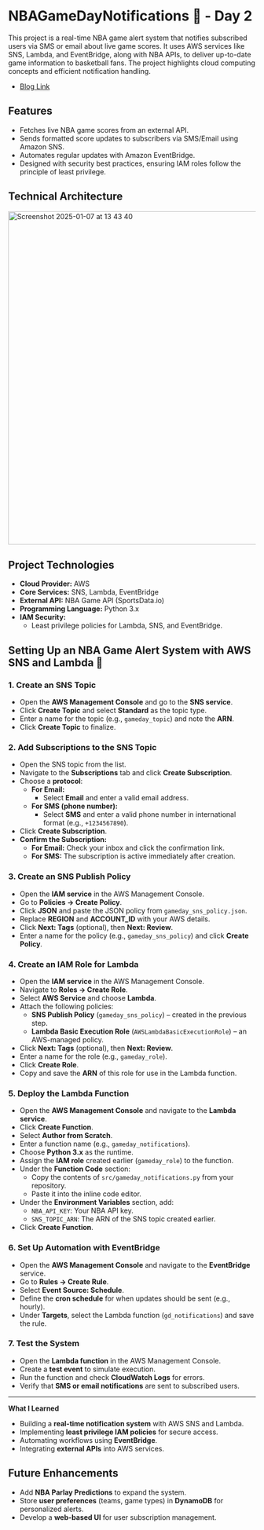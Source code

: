 # NBAGameDayNotifications 🏀 - Day 2

This project is a real-time NBA game alert system that notifies subscribed users via SMS or email about live game scores. It uses AWS services like SNS, Lambda, and EventBridge, along with NBA APIs, to deliver up-to-date game information to basketball fans. The project highlights cloud computing concepts and efficient notification handling.

- [Blog Link](https://dev.to/onetayjones/devops-challenge-day-2-building-an-automated-nba-score-alert-system-with-aws-3i6j)

## Features
- Fetches live NBA game scores from an external API.
- Sends formatted score updates to subscribers via SMS/Email using Amazon SNS.
- Automates regular updates with Amazon EventBridge.
- Designed with security best practices, ensuring IAM roles follow the principle of least privilege.

## Technical Architecture
<img width="679" alt="Screenshot 2025-01-07 at 13 43 40" src="https://github.com/user-attachments/assets/bc7ada9f-0ed1-4e7d-8235-147edc1cb340" />


## Project Technologies

- **Cloud Provider:** AWS  
- **Core Services:** SNS, Lambda, EventBridge  
- **External API:** NBA Game API (SportsData.io)  
- **Programming Language:** Python 3.x  
- **IAM Security:**  
  - Least privilege policies for Lambda, SNS, and EventBridge.
 


## Setting Up an NBA Game Alert System with AWS SNS and Lambda 🔑

### **1. Create an SNS Topic**
- Open the **AWS Management Console** and go to the **SNS service**.
- Click **Create Topic** and select **Standard** as the topic type.
- Enter a name for the topic (e.g., `gameday_topic`) and note the **ARN**.
- Click **Create Topic** to finalize.

### **2. Add Subscriptions to the SNS Topic**
- Open the SNS topic from the list.
- Navigate to the **Subscriptions** tab and click **Create Subscription**.
- Choose a **protocol**:
  - **For Email:**
    - Select **Email** and enter a valid email address.
  - **For SMS (phone number):**
    - Select **SMS** and enter a valid phone number in international format (e.g., `+1234567890`).
- Click **Create Subscription**.
- **Confirm the Subscription:**
  - **For Email:** Check your inbox and click the confirmation link.
  - **For SMS:** The subscription is active immediately after creation.

### **3. Create an SNS Publish Policy**
- Open the **IAM service** in the AWS Management Console.
- Go to **Policies → Create Policy**.
- Click **JSON** and paste the JSON policy from `gameday_sns_policy.json`.
- Replace **REGION** and **ACCOUNT_ID** with your AWS details.
- Click **Next: Tags** (optional), then **Next: Review**.
- Enter a name for the policy (e.g., `gameday_sns_policy`) and click **Create Policy**.

 ### **4. Create an IAM Role for Lambda**
- Open the **IAM service** in the AWS Management Console.
- Navigate to **Roles → Create Role**.
- Select **AWS Service** and choose **Lambda**.
- Attach the following policies:
  - **SNS Publish Policy** (`gameday_sns_policy`) – created in the previous step.
  - **Lambda Basic Execution Role** (`AWSLambdaBasicExecutionRole`) – an AWS-managed policy.
- Click **Next: Tags** (optional), then **Next: Review**.
- Enter a name for the role (e.g., `gameday_role`).
- Click **Create Role**.
- Copy and save the **ARN** of this role for use in the Lambda function.

### **5. Deploy the Lambda Function**
- Open the **AWS Management Console** and navigate to the **Lambda service**.
- Click **Create Function**.
- Select **Author from Scratch**.
- Enter a function name (e.g., `gameday_notifications`).
- Choose **Python 3.x** as the runtime.
- Assign the **IAM role** created earlier (`gameday_role`) to the function.
- Under the **Function Code** section:
  - Copy the contents of `src/gameday_notifications.py` from your repository.
  - Paste it into the inline code editor.
- Under the **Environment Variables** section, add:
  - `NBA_API_KEY`: Your NBA API key.
  - `SNS_TOPIC_ARN`: The ARN of the SNS topic created earlier.
- Click **Create Function**.

### **6. Set Up Automation with EventBridge**
- Open the **AWS Management Console** and navigate to the **EventBridge** service.
- Go to **Rules → Create Rule**.
- Select **Event Source: Schedule**.
- Define the **cron schedule** for when updates should be sent (e.g., hourly).
- Under **Targets**, select the Lambda function (`gd_notifications`) and save the rule.

### **7. Test the System**
- Open the **Lambda function** in the AWS Management Console.
- Create a **test event** to simulate execution.
- Run the function and check **CloudWatch Logs** for errors.
- Verify that **SMS or email notifications** are sent to subscribed users.

---

 **What I Learned**
- Building a **real-time notification system** with AWS SNS and Lambda.
- Implementing **least privilege IAM policies** for secure access.
- Automating workflows using **EventBridge**.
- Integrating **external APIs** into AWS services.

## **Future Enhancements**
- Add **NBA Parlay Predictions** to expand the system.
- Store **user preferences** (teams, game types) in **DynamoDB** for personalized alerts.
- Develop a **web-based UI** for user subscription management.

